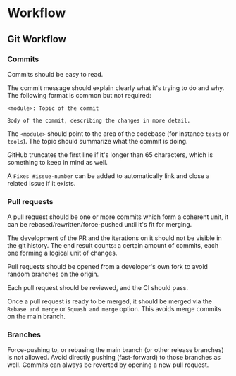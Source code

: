 # Workflow

## Git Workflow

### Commits

Commits should be easy to read.

The commit message should explain clearly what it's trying to do and why. The following format is
common but not required:

```
<module>: Topic of the commit

Body of the commit, describing the changes in more detail.
```

The `<module>` should point to the area of the codebase (for instance `tests` or `tools`). The topic
should summarize what the commit is doing.

GitHub truncates the first line if it's longer than 65 characters, which is something to keep in
mind as well.

A `Fixes #issue-number` can be added to automatically link and close a related issue if it exists.

### Pull requests

A pull request should be one or more commits which form a coherent unit, it can be
rebased/rewritten/force-pushed until it's fit for merging.

The development of the PR and the iterations on it should not be visible in the git history. The end
result counts: a certain amount of commits, each one forming a logical unit of changes.

Pull requests should be opened from a developer's own fork to avoid random branches on the origin.

Each pull request should be reviewed, and the CI should pass.

Once a pull request is ready to be merged, it should be merged via the `Rebase and merge` or `Squash
and merge` option. This avoids merge commits on the main branch.

### Branches

Force-pushing to, or rebasing the main branch (or other release branches) is not allowed. Avoid
directly pushing (fast-forward) to those branches as well. Commits can always be reverted by opening
a new pull request.
